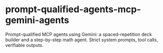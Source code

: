 # prompt-qualified-agents-mcp-gemini-agents
Prompt-qualified MCP agents using Gemini: a spaced-repetition deck builder and a step-by-step math agent. Strict system prompts, tool calls, verifiable outputs.

